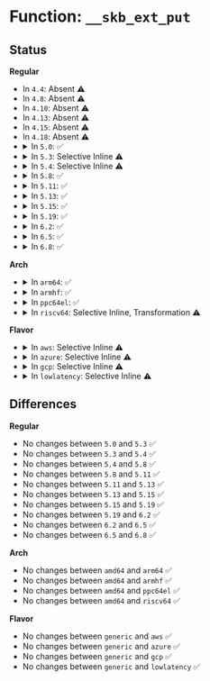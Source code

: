 # Function: <code>__skb_ext_put</code>

## Status
<b>Regular</b>
<ul>
<li>
In <code>4.4</code>: Absent ⚠️
</li>
<li>
In <code>4.8</code>: Absent ⚠️
</li>
<li>
In <code>4.10</code>: Absent ⚠️
</li>
<li>
In <code>4.13</code>: Absent ⚠️
</li>
<li>
In <code>4.15</code>: Absent ⚠️
</li>
<li>
In <code>4.18</code>: Absent ⚠️
</li>
<li>
<details>
<summary>In <code>5.0</code>: ✅</summary>

```c
void __skb_ext_put(struct skb_ext *ext);
```

**Collision:** Unique Global

**Inline:** No

**Transformation:** False

**Instances:**

```
In net/core/skbuff.c (ffffffff8189d130)
Location: net/core/skbuff.c:5720
Inline: False
Direct callers:
  - net/core/skbuff.c:__skb_ext_del
  - net/core/skbuff.c:skb_ext_add
  - net/core/skbuff.c:skb_release_head_state
  - net/ipv4/ip_output.c:ip_copy_metadata
  - net/ipv6/ip6_output.c:ip6_copy_metadata
```
**Symbols:**

```
ffffffff8189d130-ffffffff8189d1b9: __skb_ext_put (STB_GLOBAL)
```
</details>
</li>
<li>
<details>
<summary>In <code>5.3</code>: Selective Inline ⚠️</summary>

```c
void __skb_ext_put(struct skb_ext *ext);
```

**Collision:** Unique Global

**Inline:** Selective

**Transformation:** False

**Instances:**

```
In net/core/skbuff.c (ffffffff818e79b0)
Location: net/core/skbuff.c:6080
Inline: True
Direct callers:
  - net/core/skbuff.c:__skb_ext_del
  - net/core/skbuff.c:skb_ext_add
  - net/core/skbuff.c:skb_release_head_state
  - net/ipv4/ip_output.c:ip_copy_metadata
  - net/ipv6/ip6_output.c:ip6_copy_metadata
```
**Symbols:**

```
ffffffff818e79b0-ffffffff818e7a35: __skb_ext_put (STB_GLOBAL)
```
</details>
</li>
<li>
<details>
<summary>In <code>5.4</code>: Selective Inline ⚠️</summary>

```c
void __skb_ext_put(struct skb_ext *ext);
```

**Collision:** Unique Global

**Inline:** Selective

**Transformation:** False

**Instances:**

```
In net/core/skbuff.c (ffffffff81919dd0)
Location: net/core/skbuff.c:6097
Inline: True
Direct callers:
  - net/core/skbuff.c:__skb_ext_del
  - net/core/skbuff.c:skb_ext_add
  - net/core/skbuff.c:skb_scrub_packet
  - net/core/skbuff.c:skb_release_head_state
  - net/core/dev.c:napi_skb_free_stolen_head
  - net/ipv4/ip_output.c:ip_copy_metadata
  - net/ipv4/udp.c:__udp_enqueue_schedule_skb
  - net/ipv6/ip6_output.c:ip6_copy_metadata
```
**Symbols:**

```
ffffffff81919dd0-ffffffff81919e55: __skb_ext_put (STB_GLOBAL)
```
</details>
</li>
<li>
<details>
<summary>In <code>5.8</code>: ✅</summary>

```c
void __skb_ext_put(struct skb_ext *ext);
```

**Collision:** Unique Global

**Inline:** No

**Transformation:** False

**Instances:**

```
In net/core/skbuff.c (ffffffff819ebf60)
Location: net/core/skbuff.c:6240
Inline: False
Direct callers:
  - net/core/skbuff.c:__skb_ext_del
  - net/core/skbuff.c:skb_ext_add
  - net/core/skbuff.c:__skb_ext_set
  - net/core/skbuff.c:skb_scrub_packet
  - net/core/skbuff.c:skb_release_head_state
  - net/core/dev.c:napi_reuse_skb
  - net/core/dev.c:napi_skb_free_stolen_head
  - net/ipv4/ip_output.c:ip_copy_metadata
  - net/ipv4/tcp.c:tcp_write_queue_purge
  - net/ipv4/tcp.c:tcp_write_queue_purge
  - net/ipv4/tcp_input.c:tcp_collapse
  - net/ipv4/tcp_input.c:tcp_clean_rtx_queue
  - net/ipv4/tcp_input.c:tcp_shifted_skb
  - net/ipv4/tcp_output.c:tcp_collapse_retrans
  - net/ipv4/udp.c:__udp_enqueue_schedule_skb
  - net/ipv6/ip6_output.c:ip6_copy_metadata
  - net/mptcp/protocol.c:mptcp_v6_destroy
  - net/mptcp/protocol.c:__mptcp_move_skb
```
**Symbols:**

```
ffffffff819ebf60-ffffffff819ec023: __skb_ext_put (STB_GLOBAL)
```
</details>
</li>
<li>
<details>
<summary>In <code>5.11</code>: ✅</summary>

```c
void __skb_ext_put(struct skb_ext *ext);
```

**Collision:** Unique Global

**Inline:** No

**Transformation:** False

**Instances:**

```
In net/core/skbuff.c (ffffffff819eb770)
Location: net/core/skbuff.c:6377
Inline: False
Direct callers:
  - net/core/skbuff.c:__skb_ext_del
  - net/core/skbuff.c:skb_ext_add
  - net/core/skbuff.c:__skb_ext_set
  - net/core/skbuff.c:skb_scrub_packet
  - net/core/skbuff.c:skb_release_head_state
  - net/core/dev.c:napi_reuse_skb
  - net/core/dev.c:napi_skb_free_stolen_head
  - net/ipv4/ip_output.c:ip_copy_metadata
  - net/ipv4/tcp.c:tcp_write_queue_purge
  - net/ipv4/tcp.c:tcp_write_queue_purge
  - net/ipv4/tcp_input.c:tcp_collapse
  - net/ipv4/tcp_input.c:tcp_clean_rtx_queue
  - net/ipv4/tcp_input.c:tcp_shifted_skb
  - net/ipv4/tcp_output.c:tcp_collapse_retrans
  - net/ipv4/tcp_output.c:tcp_mtu_probe
  - net/ipv4/tcp_output.c:tso_fragment
  - net/ipv4/tcp_output.c:tcp_fragment
  - net/ipv4/udp.c:__udp_enqueue_schedule_skb
  - net/ipv6/ip6_output.c:ip6_copy_metadata
  - net/mptcp/protocol.c:__mptcp_move_skb
```
**Symbols:**

```
ffffffff819eb770-ffffffff819eb833: __skb_ext_put (STB_GLOBAL)
```
</details>
</li>
<li>
<details>
<summary>In <code>5.13</code>: ✅</summary>

```c
void __skb_ext_put(struct skb_ext *ext);
```

**Collision:** Unique Global

**Inline:** No

**Transformation:** False

**Instances:**

```
In net/core/skbuff.c (ffffffff819d1d60)
Location: net/core/skbuff.c:6465
Inline: False
Direct callers:
  - net/core/skbuff.c:__skb_ext_del
  - net/core/skbuff.c:skb_ext_add
  - net/core/skbuff.c:__skb_ext_set
  - net/core/skbuff.c:skb_scrub_packet
  - net/core/skbuff.c:napi_skb_free_stolen_head
  - net/core/skbuff.c:skb_release_head_state
  - net/core/dev.c:napi_reuse_skb
  - net/ipv4/ip_output.c:ip_copy_metadata
  - net/ipv4/tcp.c:tcp_write_queue_purge
  - net/ipv4/tcp.c:tcp_write_queue_purge
  - net/ipv4/tcp_input.c:tcp_collapse
  - net/ipv4/tcp_input.c:tcp_shifted_skb
  - net/ipv4/tcp_output.c:tcp_collapse_retrans
  - net/ipv4/tcp_output.c:tcp_mtu_probe
  - net/ipv4/tcp_output.c:tso_fragment
  - net/ipv4/tcp_output.c:tcp_fragment
  - net/ipv4/udp.c:__udp_enqueue_schedule_skb
  - net/ipv6/ip6_output.c:ip6_copy_metadata
  - net/mptcp/protocol.c:__mptcp_move_skb
```
**Symbols:**

```
ffffffff819d1d60-ffffffff819d1e23: __skb_ext_put (STB_GLOBAL)
```
</details>
</li>
<li>
<details>
<summary>In <code>5.15</code>: ✅</summary>

```c
void __skb_ext_put(struct skb_ext *ext);
```

**Collision:** Unique Global

**Inline:** No

**Transformation:** False

**Instances:**

```
In net/core/skbuff.c (ffffffff81a819c0)
Location: net/core/skbuff.c:6541
Inline: False
Direct callers:
  - net/core/skbuff.c:__skb_ext_del
  - net/core/skbuff.c:skb_ext_add
  - net/core/skbuff.c:__skb_ext_set
  - net/core/skbuff.c:skb_scrub_packet
  - net/core/skbuff.c:napi_skb_free_stolen_head
  - net/core/skbuff.c:skb_release_head_state
  - net/core/dev.c:napi_reuse_skb
  - net/ipv4/ip_output.c:ip_copy_metadata
  - net/ipv4/tcp.c:tcp_write_queue_purge
  - net/ipv4/tcp.c:tcp_write_queue_purge
  - net/ipv4/tcp_input.c:tcp_collapse
  - net/ipv4/tcp_input.c:tcp_shifted_skb
  - net/ipv4/tcp_output.c:tcp_collapse_retrans
  - net/ipv4/tcp_output.c:tcp_mtu_probe
  - net/ipv4/tcp_output.c:tso_fragment
  - net/ipv4/tcp_output.c:tcp_fragment
  - net/ipv4/udp.c:__udp_enqueue_schedule_skb
  - net/ipv6/ip6_output.c:ip6_copy_metadata
  - net/mptcp/protocol.c:__mptcp_move_skb
```
**Symbols:**

```
ffffffff81a819c0-ffffffff81a81aa3: __skb_ext_put (STB_GLOBAL)
```
</details>
</li>
<li>
<details>
<summary>In <code>5.19</code>: ✅</summary>

```c
void __skb_ext_put(struct skb_ext *ext);
```

**Collision:** Unique Global

**Inline:** No

**Transformation:** False

**Instances:**

```
In net/core/skbuff.c (ffffffff81bf61a0)
Location: net/core/skbuff.c:6462
Inline: False
Direct callers:
  - net/core/skbuff.c:__skb_ext_del
  - net/core/skbuff.c:skb_ext_add
  - net/core/skbuff.c:__skb_ext_set
  - net/core/skbuff.c:napi_skb_free_stolen_head
  - net/core/skbuff.c:skb_release_head_state
  - net/core/gro.c:napi_reuse_skb
  - net/ipv4/ip_output.c:ip_copy_metadata
  - net/ipv4/tcp_input.c:tcp_collapse
  - net/ipv4/tcp_output.c:tcp_mtu_probe
  - net/ipv4/tcp_output.c:tso_fragment
  - net/ipv4/tcp_output.c:tcp_fragment
  - net/ipv4/udp.c:__udp_enqueue_schedule_skb
  - net/ipv6/ip6_output.c:ip6_copy_metadata
  - net/mptcp/protocol.c:__mptcp_move_skb
```
**Symbols:**

```
ffffffff81bf61a0-ffffffff81bf629e: __skb_ext_put (STB_GLOBAL)
```
</details>
</li>
<li>
<details>
<summary>In <code>6.2</code>: ✅</summary>

```c
void __skb_ext_put(struct skb_ext *ext);
```

**Collision:** Unique Global

**Inline:** No

**Transformation:** False

**Instances:**

```
In net/core/skbuff.c (ffffffff81da4a80)
Location: net/core/skbuff.c:6663
Inline: False
Direct callers:
  - net/core/skbuff.c:__skb_ext_del
  - net/core/skbuff.c:__skb_ext_set
  - net/core/skbuff.c:skb_ext_maybe_cow
  - net/core/skbuff.c:napi_skb_free_stolen_head
  - net/core/skbuff.c:skb_release_head_state
  - net/core/gro.c:napi_reuse_skb
  - net/ipv4/ip_output.c:ip_copy_metadata
  - net/ipv4/tcp_input.c:tcp_collapse
  - net/ipv4/tcp_output.c:tcp_mtu_probe
  - net/ipv4/tcp_output.c:tso_fragment
  - net/ipv4/tcp_output.c:tcp_fragment
  - net/ipv4/udp.c:__udp_enqueue_schedule_skb
  - net/ipv6/ip6_output.c:ip6_copy_metadata
  - net/mptcp/protocol.c:__mptcp_move_skb
  - net/mptcp/fastopen.c:mptcp_fastopen_subflow_synack_set_params
```
**Symbols:**

```
ffffffff81da4a80-ffffffff81da4b7e: __skb_ext_put (STB_GLOBAL)
```
</details>
</li>
<li>
<details>
<summary>In <code>6.5</code>: ✅</summary>

```c
void __skb_ext_put(struct skb_ext *ext);
```

**Collision:** Unique Global

**Inline:** No

**Transformation:** False

**Instances:**

```
In net/core/skbuff.c (ffffffff81e136f0)
Location: net/core/skbuff.c:6708
Inline: False
Direct callers:
  - net/core/skbuff.c:__skb_ext_del
  - net/core/skbuff.c:__skb_ext_set
  - net/core/skbuff.c:skb_ext_maybe_cow
  - net/core/skbuff.c:napi_skb_free_stolen_head
  - net/core/skbuff.c:skb_release_head_state
  - net/core/gro.c:napi_reuse_skb
  - net/ipv4/ip_output.c:ip_copy_metadata
  - net/ipv4/tcp_input.c:tcp_collapse
  - net/ipv4/tcp_output.c:tcp_write_xmit
  - net/ipv4/tcp_output.c:tcp_mtu_probe
  - net/ipv4/tcp_output.c:tcp_fragment
  - net/ipv4/udp.c:__udp_enqueue_schedule_skb
  - net/ipv6/ip6_output.c:ip6_copy_metadata
  - net/mptcp/protocol.c:__mptcp_move_skb
  - net/mptcp/fastopen.c:mptcp_fastopen_subflow_synack_set_params
```
**Symbols:**

```
ffffffff81e136f0-ffffffff81e137ee: __skb_ext_put (STB_GLOBAL)
```
</details>
</li>
<li>
<details>
<summary>In <code>6.8</code>: ✅</summary>

```c
void __skb_ext_put(struct skb_ext *ext);
```

**Collision:** Unique Global

**Inline:** No

**Transformation:** False

**Instances:**

```
In net/core/skbuff.c (ffffffff81ed0720)
Location: net/core/skbuff.c:6855
Inline: False
Direct callers:
  - net/core/skbuff.c:__skb_ext_del
  - net/core/skbuff.c:__skb_ext_set
  - net/core/skbuff.c:skb_ext_maybe_cow
  - net/core/skbuff.c:napi_skb_free_stolen_head
  - net/core/skbuff.c:skb_release_head_state
  - net/core/gro.c:napi_reuse_skb
  - net/ipv4/ip_output.c:ip_copy_metadata
  - net/ipv4/tcp_input.c:tcp_collapse
  - net/ipv4/tcp_output.c:tcp_write_xmit
  - net/ipv4/tcp_output.c:tcp_mtu_probe
  - net/ipv4/tcp_output.c:tcp_fragment
  - net/ipv4/udp.c:__udp_enqueue_schedule_skb
  - net/ipv6/ip6_output.c:ip6_copy_metadata
  - net/mptcp/protocol.c:__mptcp_move_skb
  - net/mptcp/fastopen.c:mptcp_fastopen_subflow_synack_set_params
```
**Symbols:**

```
ffffffff81ed0720-ffffffff81ed081e: __skb_ext_put (STB_GLOBAL)
```
</details>
</li>
</ul>
<b>Arch</b>
<ul>
<li>
<details>
<summary>In <code>arm64</code>: ✅</summary>

```c
void __skb_ext_put(struct skb_ext *ext);
```

**Collision:** Unique Global

**Inline:** No

**Transformation:** False

**Instances:**

```
In net/core/skbuff.c (ffff800010bb2588)
Location: net/core/skbuff.c:6097
Inline: False
Direct callers:
  - net/core/skbuff.c:__skb_ext_del
  - net/core/skbuff.c:skb_ext_add
  - net/core/skbuff.c:skb_scrub_packet
  - net/core/skbuff.c:skb_release_head_state
  - net/core/dev.c:napi_skb_free_stolen_head
  - net/ipv4/ip_output.c:ip_copy_metadata
  - net/ipv4/udp.c:__udp_enqueue_schedule_skb
  - net/ipv6/ip6_output.c:ip6_copy_metadata
```
**Symbols:**

```
ffff800010bb2588-ffff800010bb2648: __skb_ext_put (STB_GLOBAL)
```
</details>
</li>
<li>
<details>
<summary>In <code>armhf</code>: ✅</summary>

```c
void __skb_ext_put(struct skb_ext *ext);
```

**Collision:** Unique Global

**Inline:** No

**Transformation:** False

**Instances:**

```
In net/core/skbuff.c (c0cd080c)
Location: net/core/skbuff.c:6097
Inline: False
Direct callers:
  - net/core/skbuff.c:__skb_ext_del
  - net/core/skbuff.c:skb_ext_add
  - net/core/skbuff.c:skb_release_head_state
  - net/core/dev.c:napi_reuse_skb
  - net/core/dev.c:napi_skb_free_stolen_head
  - net/ipv4/ip_output.c:ip_copy_metadata
  - net/ipv4/udp.c:__udp_enqueue_schedule_skb
  - net/ipv6/ip6_output.c:ip6_copy_metadata
```
**Symbols:**

```
c0cd080c-c0cd08b8: __skb_ext_put (STB_GLOBAL)
```
</details>
</li>
<li>
<details>
<summary>In <code>ppc64el</code>: ✅</summary>

```c
void __skb_ext_put(struct skb_ext *ext);
```

**Collision:** Unique Global

**Inline:** No

**Transformation:** False

**Instances:**

```
In net/core/skbuff.c (c000000000c8a090)
Location: net/core/skbuff.c:6097
Inline: False
Direct callers:
  - net/core/skbuff.c:__skb_ext_del
  - net/core/skbuff.c:skb_ext_add
  - net/core/skbuff.c:skb_scrub_packet
  - net/core/skbuff.c:skb_release_head_state
  - net/core/dev.c:napi_skb_free_stolen_head
  - net/ipv4/ip_output.c:ip_copy_metadata
  - net/ipv4/udp.c:__udp_enqueue_schedule_skb
  - net/ipv6/ip6_output.c:ip6_copy_metadata
```
**Symbols:**

```
c000000000c8a090-c000000000c8a1b4: __skb_ext_put (STB_GLOBAL)
```
</details>
</li>
<li>
<details>
<summary>In <code>riscv64</code>: Selective Inline, Transformation ⚠️</summary>

```c
void __skb_ext_put(struct skb_ext *ext);
```

**Collision:** Unique Global

**Inline:** Selective

**Transformation:** True

**Instances:**

```
In net/core/skbuff.c (ffffffe000744734)
Location: net/core/skbuff.c:6097
Inline: True
Inline callers:
  - net/core/skbuff.c:__skb_ext_del
  - net/core/skbuff.c:skb_ext_add
  - net/core/skbuff.c:skb_scrub_packet
  - net/core/skbuff.c:skb_release_head_state
Direct callers:
  - net/core/skbuff.c:__skb_ext_del
  - net/core/skbuff.c:skb_ext_add
  - net/core/skbuff.c:skb_scrub_packet
  - net/core/skbuff.c:skb_release_head_state
  - net/core/dev.c:napi_skb_free_stolen_head
  - net/ipv4/ip_output.c:ip_copy_metadata
  - net/ipv4/udp.c:__udp_enqueue_schedule_skb
  - net/ipv6/ip6_output.c:ip6_copy_metadata
```
**Symbols:**

```
ffffffe000744504-ffffffe00074454a: __skb_ext_put.part.0 (STB_LOCAL)
ffffffe00074454a-ffffffe000744594: __skb_ext_put (STB_GLOBAL)
```
</details>
</li>
</ul>
<b>Flavor</b>
<ul>
<li>
<details>
<summary>In <code>aws</code>: Selective Inline ⚠️</summary>

```c
void __skb_ext_put(struct skb_ext *ext);
```

**Collision:** Unique Global

**Inline:** Selective

**Transformation:** False

**Instances:**

```
In net/core/skbuff.c (ffffffff818b9dd0)
Location: net/core/skbuff.c:6097
Inline: True
Direct callers:
  - net/core/skbuff.c:__skb_ext_del
  - net/core/skbuff.c:skb_ext_add
  - net/core/skbuff.c:skb_scrub_packet
  - net/core/skbuff.c:skb_release_head_state
  - net/core/dev.c:napi_skb_free_stolen_head
  - net/ipv4/ip_output.c:ip_copy_metadata
  - net/ipv4/udp.c:__udp_enqueue_schedule_skb
  - net/ipv6/ip6_output.c:ip6_copy_metadata
```
**Symbols:**

```
ffffffff818b9dd0-ffffffff818b9e55: __skb_ext_put (STB_GLOBAL)
```
</details>
</li>
<li>
<details>
<summary>In <code>azure</code>: Selective Inline ⚠️</summary>

```c
void __skb_ext_put(struct skb_ext *ext);
```

**Collision:** Unique Global

**Inline:** Selective

**Transformation:** False

**Instances:**

```
In net/core/skbuff.c (ffffffff81873d20)
Location: net/core/skbuff.c:6097
Inline: True
Direct callers:
  - net/core/skbuff.c:__skb_ext_del
  - net/core/skbuff.c:skb_ext_add
  - net/core/skbuff.c:skb_scrub_packet
  - net/core/skbuff.c:skb_release_head_state
  - net/core/dev.c:napi_skb_free_stolen_head
  - net/ipv4/ip_output.c:ip_copy_metadata
  - net/ipv4/udp.c:__udp_enqueue_schedule_skb
  - net/ipv6/ip6_output.c:ip6_copy_metadata
```
**Symbols:**

```
ffffffff81873d20-ffffffff81873da5: __skb_ext_put (STB_GLOBAL)
```
</details>
</li>
<li>
<details>
<summary>In <code>gcp</code>: Selective Inline ⚠️</summary>

```c
void __skb_ext_put(struct skb_ext *ext);
```

**Collision:** Unique Global

**Inline:** Selective

**Transformation:** False

**Instances:**

```
In net/core/skbuff.c (ffffffff8190add0)
Location: net/core/skbuff.c:6097
Inline: True
Direct callers:
  - net/core/skbuff.c:__skb_ext_del
  - net/core/skbuff.c:skb_ext_add
  - net/core/skbuff.c:skb_scrub_packet
  - net/core/skbuff.c:skb_release_head_state
  - net/core/dev.c:napi_skb_free_stolen_head
  - net/ipv4/ip_output.c:ip_copy_metadata
  - net/ipv4/udp.c:__udp_enqueue_schedule_skb
  - net/ipv6/ip6_output.c:ip6_copy_metadata
```
**Symbols:**

```
ffffffff8190add0-ffffffff8190ae55: __skb_ext_put (STB_GLOBAL)
```
</details>
</li>
<li>
<details>
<summary>In <code>lowlatency</code>: Selective Inline ⚠️</summary>

```c
void __skb_ext_put(struct skb_ext *ext);
```

**Collision:** Unique Global

**Inline:** Selective

**Transformation:** False

**Instances:**

```
In net/core/skbuff.c (ffffffff8192bed0)
Location: net/core/skbuff.c:6097
Inline: True
Direct callers:
  - net/core/skbuff.c:__skb_ext_del
  - net/core/skbuff.c:skb_ext_add
  - net/core/skbuff.c:skb_scrub_packet
  - net/core/skbuff.c:skb_release_head_state
  - net/core/dev.c:napi_skb_free_stolen_head
  - net/ipv4/ip_output.c:ip_copy_metadata
  - net/ipv4/udp.c:__udp_enqueue_schedule_skb
  - net/ipv6/ip6_output.c:ip6_copy_metadata
```
**Symbols:**

```
ffffffff8192bed0-ffffffff8192bf55: __skb_ext_put (STB_GLOBAL)
```
</details>
</li>
</ul>

## Differences
<b>Regular</b>
<ul>
<li>
No changes between <code>5.0</code> and <code>5.3</code> ✅
</li>
<li>
No changes between <code>5.3</code> and <code>5.4</code> ✅
</li>
<li>
No changes between <code>5.4</code> and <code>5.8</code> ✅
</li>
<li>
No changes between <code>5.8</code> and <code>5.11</code> ✅
</li>
<li>
No changes between <code>5.11</code> and <code>5.13</code> ✅
</li>
<li>
No changes between <code>5.13</code> and <code>5.15</code> ✅
</li>
<li>
No changes between <code>5.15</code> and <code>5.19</code> ✅
</li>
<li>
No changes between <code>5.19</code> and <code>6.2</code> ✅
</li>
<li>
No changes between <code>6.2</code> and <code>6.5</code> ✅
</li>
<li>
No changes between <code>6.5</code> and <code>6.8</code> ✅
</li>
</ul>
<b>Arch</b>
<ul>
<li>
No changes between <code>amd64</code> and <code>arm64</code> ✅
</li>
<li>
No changes between <code>amd64</code> and <code>armhf</code> ✅
</li>
<li>
No changes between <code>amd64</code> and <code>ppc64el</code> ✅
</li>
<li>
No changes between <code>amd64</code> and <code>riscv64</code> ✅
</li>
</ul>
<b>Flavor</b>
<ul>
<li>
No changes between <code>generic</code> and <code>aws</code> ✅
</li>
<li>
No changes between <code>generic</code> and <code>azure</code> ✅
</li>
<li>
No changes between <code>generic</code> and <code>gcp</code> ✅
</li>
<li>
No changes between <code>generic</code> and <code>lowlatency</code> ✅
</li>
</ul>
